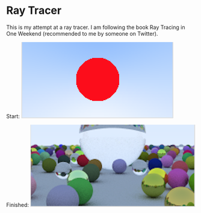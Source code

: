 #  Ray Tracer
This is my attempt at a ray tracer. I am following the book Ray Tracing in One Weekend (recommended to me by someone on Twitter).

Start:
![alt text](./start.png)

Finished:
![alt text](./finish.png)
